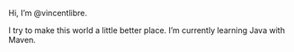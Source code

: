 Hi, I’m @vincentlibre.

I try to make this world a little better place.
I’m currently learning Java with Maven.

<!---
vincentlibre/vincentlibre is a ✨ special ✨ repository because its `README.md` (this file) appears on your GitHub profile.
You can click the Preview link to take a look at your changes.
--->
